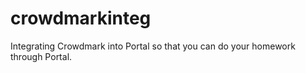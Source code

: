 # crowdmarkinteg
Integrating Crowdmark into Portal so that you can do your homework through  Portal.
